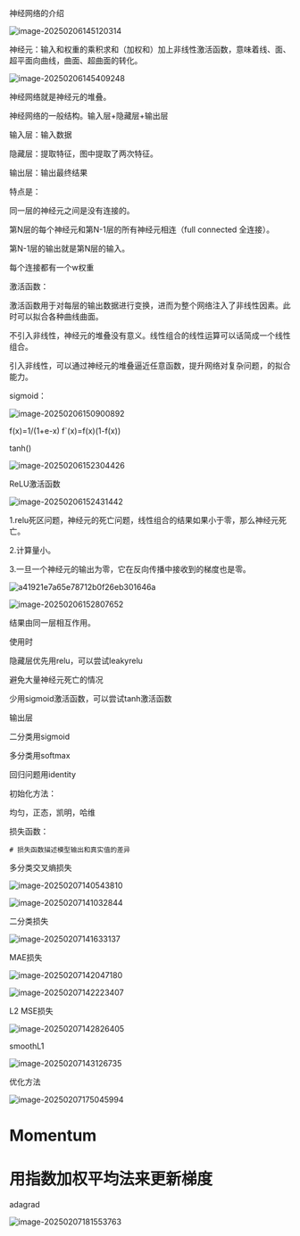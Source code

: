 神经网络的介绍

![image-20250206145120314](./assets/image-20250206145120314.png)

神经元：输入和权重的乘积求和（加权和）加上非线性激活函数，意味着线、面、超平面向曲线，曲面、超曲面的转化。

![image-20250206145409248](./assets/image-20250206145409248.png)

神经网络就是神经元的堆叠。

神经网络的一般结构。输入层+隐藏层+输出层

输入层：输入数据

隐藏层：提取特征，图中提取了两次特征。

输出层：输出最终结果

特点是：

同一层的神经元之间是没有连接的。

第N层的每个神经元和第N-1层的所有神经元相连（full connected 全连接）。

第N-1层的输出就是第N层的输入。

每个连接都有一个w权重



激活函数：

激活函数用于对每层的输出数据进行变换，进而为整个网络注入了非线性因素。此时可以拟合各种曲线曲面。

不引入非线性，神经元的堆叠没有意义。线性组合的线性运算可以话简成一个线性组合。

引入非线性，可以通过神经元的堆叠逼近任意函数，提升网络对复杂问题，的拟合能力。



sigmoid：

![image-20250206150900892](./assets/image-20250206150900892.png)

f(x)=1/(1+e-x)    f`(x)=f(x)(1-f(x))



tanh()

![image-20250206152304426](./assets/image-20250206152304426.png)

ReLU激活函数

![image-20250206152431442](./assets/image-20250206152431442.png)

1.relu死区问题，神经元的死亡问题，线性组合的结果如果小于零，那么神经元死亡。

2.计算量小。

3.一旦一个神经元的输出为零，它在反向传播中接收到的梯度也是零。

![a41921e7a65e78712b0f26eb301646a](./assets/a41921e7a65e78712b0f26eb301646a.jpg)

![image-20250206152807652](./assets/image-20250206152807652.png)

结果由同一层相互作用。



使用时

隐藏层优先用relu，可以尝试leakyrelu

避免大量神经元死亡的情况

少用sigmoid激活函数，可以尝试tanh激活函数



输出层

二分类用sigmoid

多分类用softmax

回归问题用identity



初始化方法：

均匀，正态，凯明，哈维



损失函数：

```
# 损失函数描述模型输出和真实值的差异
```

多分类交叉熵损失

![image-20250207140543810](./assets/image-20250207140543810.png)

![image-20250207141032844](./assets/image-20250207141032844.png)

二分类损失

![image-20250207141633137](./assets/image-20250207141633137.png)

MAE损失

![image-20250207142047180](./assets/image-20250207142047180.png)

![image-20250207142223407](./assets/image-20250207142223407.png)

L2 MSE损失

![image-20250207142826405](./assets/image-20250207142826405.png)

smoothL1

![image-20250207143126735](./assets/image-20250207143126735.png)





优化方法



![image-20250207175045994](./assets/image-20250207175045994.png)



# Momentum
# 用指数加权平均法来更新梯度



adagrad

![image-20250207181553763](./assets/image-20250207181553763.png)



